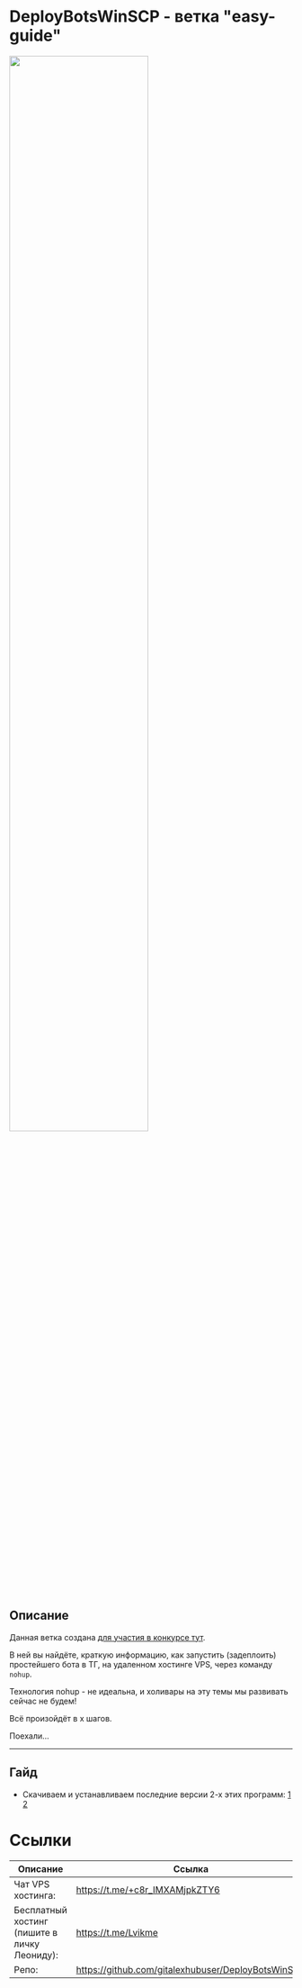 # DeployBotsWinSCP - ветка "easy-guide"

<img src="https://i.imgur.com/vRPZlfF.jpeg" width="70%" align="center"/>

## Описание

Данная ветка создана [для участия в конкурсе тут](https://t.me/+c8r_IMXAMjpkZTY6).

В ней вы найдёте, краткую информацию, как запустить (задеплоить) простейшего бота в ТГ, на удаленном хостинге VPS, через команду `nohup`.

Технология nohup - не идеальна, и холивары на эту темы мы развивать сейчас не будем!

Всё произойдёт в х шагов.

Поехали...

---

## Гайд
- Скачиваем и устанавливаем последние версии 2-х этих программ: [1](https://winscp.net/download/WinSCP-6.1-Setup.exe) [2](https://the.earth.li/~sgtatham/putty/latest/w64/putty-64bit-0.78-installer.msi)


# Ссылки
| Описание | Ссылка |
| ------ | ------ |
Чат VPS хостинга: | https://t.me/+c8r_IMXAMjpkZTY6
Бесплатный хостинг (пишите в личку Леониду): | https://t.me/Lvikme
Репо: | https://github.com/gitalexhubuser/DeployBotsWinSCP
